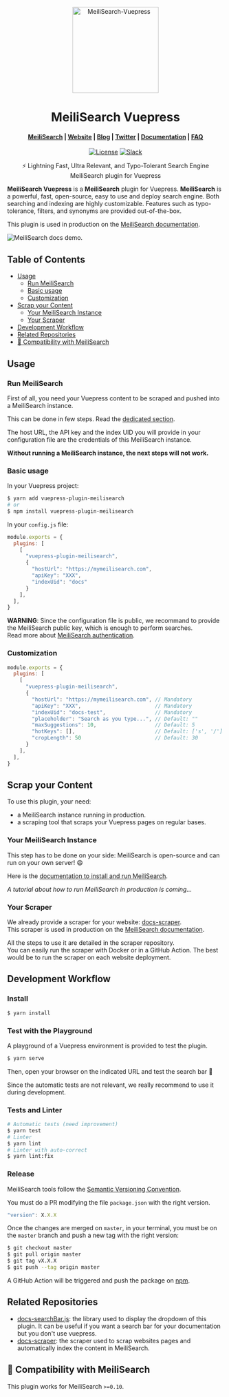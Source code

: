 <p align="center">
  <img src="https://res.cloudinary.com/meilisearch/image/upload/v1587402338/SDKs/meilisearch_vuepress.svg" alt="MeiliSearch-Vuepress" width="200" height="200" />
</p>

<h1 align="center">MeiliSearch Vuepress</h1>

<h4 align="center">
  <a href="https://github.com/meilisearch/MeiliSearch">MeiliSearch</a> |
  <a href="https://www.meilisearch.com">Website</a> |
  <a href="https://blog.meilisearch.com">Blog</a> |
  <a href="https://twitter.com/meilisearch">Twitter</a> |
  <a href="https://docs.meilisearch.com">Documentation</a> |
  <a href="https://docs.meilisearch.com/resources/faq.html">FAQ</a>
</h4>

<p align="center">
  <a href="https://github.com/meilisearch/vuepress-plugin-meilisearch/blob/master/LICENSE"><img src="https://img.shields.io/badge/license-MIT-informational" alt="License"></a>
  <a href="https://slack.meilisearch.com"><img src="https://img.shields.io/badge/slack-MeiliSearch-blue.svg?logo=slack" alt="Slack"></a>
</p>

<p align="center">⚡ Lightning Fast, Ultra Relevant, and Typo-Tolerant Search Engine MeiliSearch plugin for Vuepress</p>

**MeiliSearch Vuepress** is a **MeiliSearch** plugin for Vuepress. **MeiliSearch** is a powerful, fast, open-source, easy to use and deploy search engine. Both searching and indexing are highly customizable. Features such as typo-tolerance, filters, and synonyms are provided out-of-the-box.

This plugin is used in production on the [MeiliSearch documentation](https://docs.meilisearch.com/).

![MeiliSearch docs demo](assets/docs-searchbar-demo.gif).

## Table of Contents <!-- omit in toc -->

- [Usage](#usage)
  - [Run MeiliSearch](#run-meilisearch)
  - [Basic usage](#basic-usage)
  - [Customization](#customization)
- [Scrap your Content](#scrap-your-content)
  - [Your MeiliSearch Instance](#your-meilisearch-instance)
  - [Your Scraper](#your-scraper)
- [Development Workflow](#development-workflow)
- [Related Repositories](#related-repositories)
- [🤖 Compatibility with MeiliSearch](#-compatibility-with-meilisearch)

## Usage

### Run MeiliSearch

First of all, you need your Vuepress content to be scraped and pushed into a MeiliSearch instance.

This can be done in few steps. Read the [dedicated section](#scrap-your-content).

The host URL, the API key and the index UID you will provide in your configuration file are the credentials of this MeiliSearch instance.

**Without running a MeiliSearch instance, the next steps will not work.**

### Basic usage

In your Vuepress project:

```bash
$ yarn add vuepress-plugin-meilisearch
# or
$ npm install vuepress-plugin-meilisearch
```

In your `config.js` file:

```js
module.exports = {
  plugins: [
    [
      "vuepress-plugin-meilisearch",
      {
        "hostUrl": "https://mymeilisearch.com",
        "apiKey": "XXX",
        "indexUid": "docs"
      }
    ],
  ],
}
```

**WARNING**: Since the configuration file is public, we recommand to provide the MeiliSearch public key, which is enough to perform searches.<br>
Read more about [MeiliSearch authentication](https://docs.meilisearch.com/guides/advanced_guides/authentication.html#authentication).

### Customization

```js
module.exports = {
  plugins: [
    [
      "vuepress-plugin-meilisearch",
      {
        "hostUrl": "https://mymeilisearch.com", // Mandatory
        "apiKey": "XXX",                        // Mandatory
        "indexUid": "docs-test",                // Mandatory
        "placeholder": "Search as you type...", // Default: ""
        "maxSuggestions": 10,                   // Default: 5
        "hotKeys": [],                          // Default: ['s', '/']
        "cropLength": 50                        // Default: 30
      }
    ],
  ],
}
```

## Scrap your Content

To use this plugin, your need:
- a MeiliSearch instance running in production.
- a scraping tool that scraps your Vuepress pages on regular bases.

### Your MeiliSearch Instance

This step has to be done on your side: MeiliSearch is open-source and can run on your own server! 😄

Here is the [documentation to install and run MeiliSearch](https://docs.meilisearch.com/guides/advanced_guides/installation.html#installation).

_A tutorial about how to run MeiliSearch in production is coming..._

### Your Scraper

We already provide a scraper for your website: [docs-scraper](https://github.com/meilisearch/docs-scraper).<br>
This scraper is used in production on the [MeiliSearch documentation](https://docs.meilisearch.com/).

All the steps to use it are detailed in the scraper repository.<br>
You can easily run the scraper with Docker or in a GitHub Action. The best would be to run the scraper on each website deployment.

## Development Workflow

### Install <!-- omit in toc -->

```bash
$ yarn install
```

### Test with the Playground <!-- omit in toc -->

A playground of a Vuepress environment is provided to test the plugin.

```bash
$ yarn serve
```

Then, open your browser on the indicated URL and test the search bar 🙂

Since the automatic tests are not relevant, we really recommend to use it during development.

### Tests and Linter <!-- omit in toc -->

```bash
# Automatic tests (need improvement)
$ yarn test
# Linter
$ yarn lint
# Linter with auto-correct
$ yarn lint:fix
```

### Release <!-- omit in toc -->

MeiliSearch tools follow the [Semantic Versioning Convention](https://semver.org/).

You must do a PR modifying the file `package.json` with the right version.<br>

```javascript
"version": X.X.X
```

Once the changes are merged on `master`, in your terminal, you must be on the `master` branch and push a new tag with the right version:

```bash
$ git checkout master
$ git pull origin master
$ git tag vX.X.X
$ git push --tag origin master
```

A GitHub Action will be triggered and push the package on [npm](https://www.npmjs.com/package/vuepress-plugin-meilisearch).

## Related Repositories

- [docs-searchBar.js](https://github.com/meilisearch/docs-searchbar.js): the library used to display the dropdown of this plugin. It can be useful if you want a search bar for your documentation but you don't use vuepress.
- [docs-scraper](https://github.com/meilisearch/docs-scraper): the scraper used to scrap websites pages and automatically index the content in MeiliSearch.

## 🤖 Compatibility with MeiliSearch

This plugin works for MeiliSearch `>=0.10`.

